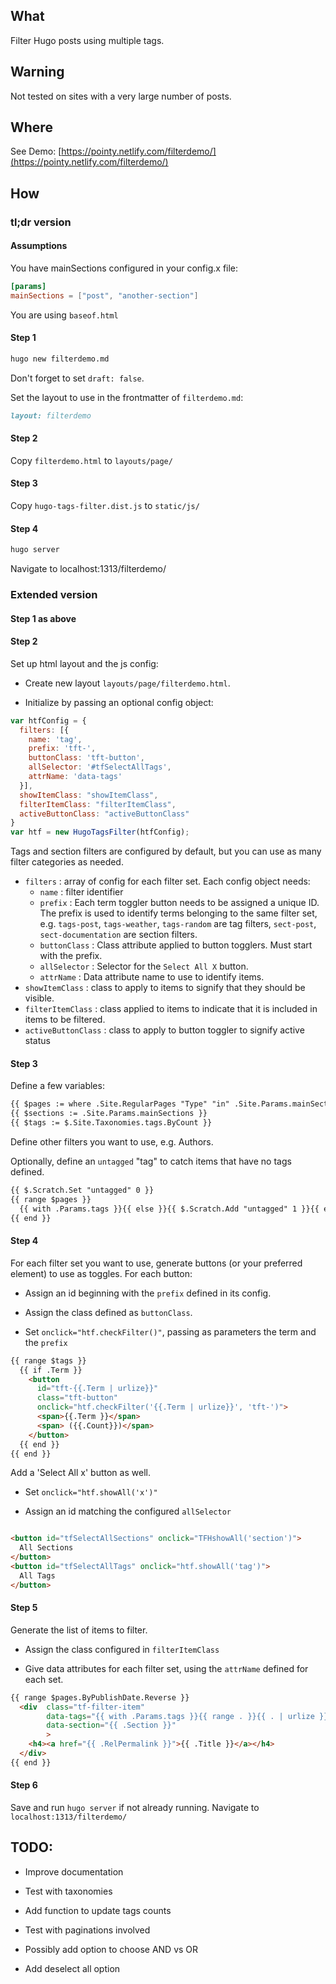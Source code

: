 ## What

Filter Hugo posts using multiple tags.

## Warning 

Not tested on sites with a very large number of posts.

## Where 

See Demo: [https://pointy.netlify.com/filterdemo/](https://pointy.netlify.com/filterdemo/)

## How 

### tl;dr version

#### Assumptions

You have mainSections configured in your config.x file:
```toml
[params]
mainSections = ["post", "another-section"]
```

You are using `baseof.html`


#### Step 1

```bash
hugo new filterdemo.md
```

Don't forget to set `draft: false`.

Set the layout to use in the frontmatter of `filterdemo.md`:

```markdown
layout: filterdemo
```

#### Step 2

Copy `filterdemo.html` to `layouts/page/`

#### Step 3

Copy `hugo-tags-filter.dist.js` to `static/js/`

#### Step 4
```bash
hugo server
```

Navigate to localhost:1313/filterdemo/


### Extended version 

#### Step 1 as above

#### Step 2

Set up html layout and the js config: 

- Create new layout `layouts/page/filterdemo.html`.

- Initialize by passing an optional config object:

```js
var htfConfig = {
  filters: [{
    name: 'tag',
    prefix: 'tft-',
    buttonClass: 'tft-button',
    allSelector: '#tfSelectAllTags',
    attrName: 'data-tags'
  }],
  showItemClass: "showItemClass",
  filterItemClass: "filterItemClass",
  activeButtonClass: "activeButtonClass"
} 
var htf = new HugoTagsFilter(htfConfig);

```

Tags and section filters are configured by default, but you can use as many filter categories as needed.

  - `filters`
    : array of config for each filter set. Each config object needs:
      - `name`
        : filter identifier
      - `prefix`
        : Each term toggler button needs to be assigned a unique ID. The prefix is used to identify terms belonging to the same filter set, e.g. `tags-post`, `tags-weather`, `tags-random` are tag filters, `sect-post`, `sect-documentation` are section filters.
      - `buttonClass`
        : Class attribute applied to button togglers. Must start with the prefix.
      - `allSelector`
        : Selector for the `Select All X` button.
      - `attrName`
        : Data attribute name to use to identify items.
  - `showItemClass`
    : class to apply to items to signify that they should be visible.
  - `filterItemClass`
    : class applied to items to indicate that it is included in items to be filtered.
  - `activeButtonClass`
    : class to apply to button toggler to signify active status 

#### Step 3

Define a few variables:
  
```html
{{ $pages := where .Site.RegularPages "Type" "in" .Site.Params.mainSections }}
{{ $sections := .Site.Params.mainSections }}
{{ $tags := $.Site.Taxonomies.tags.ByCount }}
```
Define other filters you want to use, e.g. Authors.


Optionally, define an `untagged` "tag" to catch items that have no tags defined.

```html
{{ $.Scratch.Set "untagged" 0 }}
{{ range $pages }}
  {{ with .Params.tags }}{{ else }}{{ $.Scratch.Add "untagged" 1 }}{{ end }}
{{ end }}

```

#### Step 4

For each filter set you want to use, generate buttons (or your preferred element) to use as toggles. For each button:

  - Assign an id beginning with the `prefix` defined in its config. 

  - Assign the class defined as `buttonClass`.

  - Set `onclick="htf.checkFilter()"`, passing as parameters the term and the `prefix`

```html
{{ range $tags }}
  {{ if .Term }}
    <button 
      id="tft-{{.Term | urlize}}" 
      class="tft-button" 
      onclick="htf.checkFilter('{{.Term | urlize}}', 'tft-')">
      <span>{{.Term }}</span>
      <span> ({{.Count}})</span>
    </button>
  {{ end }}
{{ end }}
```

Add a 'Select All x' button as well. 

  - Set `onclick="htf.showAll('x')"`

  - Assign an id matching the configured `allSelector`


```html

<button id="tfSelectAllSections" onclick="TFHshowAll('section')">
  All Sections
</button>
<button id="tfSelectAllTags" onclick="htf.showAll('tag')">
  All Tags
</button>
```

#### Step 5

Generate the list of items to filter.

  - Assign the class configured in `filterItemClass`

  - Give data attributes for each filter set, using the `attrName` defined for each set.


```html
{{ range $pages.ByPublishDate.Reverse }}
  <div  class="tf-filter-item" 
        data-tags="{{ with .Params.tags }}{{ range . }}{{ . | urlize }} {{ end }}{{ else }} tfuntagged{{ end }}"
        data-section="{{ .Section }}"
        >
    <h4><a href="{{ .RelPermalink }}">{{ .Title }}</a></h4>
  </div>
{{ end }}
```

#### Step 6

Save and run `hugo server` if not already running. Navigate to `localhost:1313/filterdemo/`


## TODO: 

- Improve documentation 

- Test with taxonomies

- Add function to update tags counts 

- Test with paginations involved

- Possibly add option to choose AND vs OR 

- Add deselect all option 


